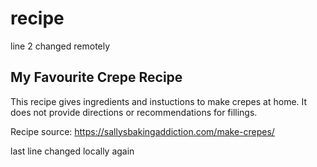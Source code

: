 # recipe
line 2 changed remotely
## My Favourite Crepe Recipe
This recipe gives ingredients and instuctions to make crepes at home. It does not provide directions or recommendations for fillings. 

Recipe source: https://sallysbakingaddiction.com/make-crepes/

last line changed locally again
